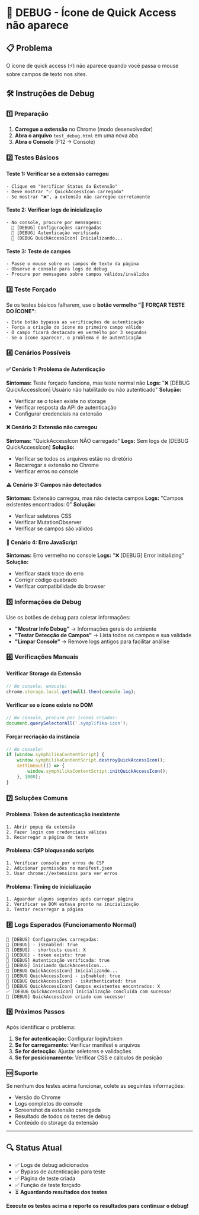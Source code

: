 # 🔧 DEBUG - Ícone de Quick Access não aparece

## 📋 Problema
O ícone de quick access (⚡) não aparece quando você passa o mouse sobre campos de texto nos sites.

## 🛠️ Instruções de Debug

### 1️⃣ Preparação
1. **Carregue a extensão** no Chrome (modo desenvolvedor)
2. **Abra o arquivo** `test_debug.html` em uma nova aba
3. **Abra o Console** (F12 → Console)

### 2️⃣ Testes Básicos

#### Teste 1: Verificar se a extensão carregou
```
- Clique em "Verificar Status da Extensão"
- Deve mostrar "✅ QuickAccessIcon carregado"
- Se mostrar "❌", a extensão não carregou corretamente
```

#### Teste 2: Verificar logs de inicialização
```
- No console, procure por mensagens:
  🔧 [DEBUG] Configurações carregadas
  🔧 [DEBUG] Autenticação verificada
  🔧 [DEBUG QuickAccessIcon] Inicializando...
```

#### Teste 3: Teste de campos
```
- Passe o mouse sobre os campos de texto da página
- Observe o console para logs de debug
- Procure por mensagens sobre campos válidos/inválidos
```

### 3️⃣ Teste Forçado

Se os testes básicos falharem, use o **botão vermelho "🔧 FORÇAR TESTE DO ÍCONE"**:

```
- Este botão bypassa as verificações de autenticação
- Força a criação do ícone no primeiro campo válido
- O campo ficará destacado em vermelho por 3 segundos
- Se o ícone aparecer, o problema é de autenticação
```

### 4️⃣ Cenários Possíveis

#### ✅ Cenário 1: Problema de Autenticação
**Sintomas:** Teste forçado funciona, mas teste normal não
**Logs:** "❌ [DEBUG QuickAccessIcon] Usuário não habilitado ou não autenticado"
**Solução:** 
- Verificar se o token existe no storage
- Verificar resposta da API de autenticação
- Configurar credenciais na extensão

#### ❌ Cenário 2: Extensão não carregou
**Sintomas:** "QuickAccessIcon NÃO carregado" 
**Logs:** Sem logs de [DEBUG QuickAccessIcon]
**Solução:**
- Verificar se todos os arquivos estão no diretório
- Recarregar a extensão no Chrome
- Verificar erros no console

#### ⚠️ Cenário 3: Campos não detectados
**Sintomas:** Extensão carregou, mas não detecta campos
**Logs:** "Campos existentes encontrados: 0"
**Solução:**
- Verificar seletores CSS
- Verificar MutationObserver
- Verificar se campos são válidos

#### 🐛 Cenário 4: Erro JavaScript
**Sintomas:** Erro vermelho no console
**Logs:** "❌ [DEBUG] Error initializing"
**Solução:**
- Verificar stack trace do erro
- Corrigir código quebrado
- Verificar compatibilidade do browser

### 5️⃣ Informações de Debug

Use os botões de debug para coletar informações:

- **"Mostrar Info Debug"** → Informações gerais do ambiente
- **"Testar Detecção de Campos"** → Lista todos os campos e sua validade
- **"Limpar Console"** → Remove logs antigos para facilitar análise

### 6️⃣ Verificações Manuais

#### Verificar Storage da Extensão
```javascript
// No console, execute:
chrome.storage.local.get(null).then(console.log);
```

#### Verificar se o ícone existe no DOM
```javascript
// No console, procure por ícones criados:
document.querySelectorAll('.symplifika-icon');
```

#### Forçar recriação da instância
```javascript
// No console:
if (window.symphilikaContentScript) {
    window.symphilikaContentScript.destroyQuickAccessIcon();
    setTimeout(() => {
        window.symphilikaContentScript.initQuickAccessIcon();
    }, 1000);
}
```

### 7️⃣ Soluções Comuns

#### Problema: Token de autenticação inexistente
```
1. Abrir popup da extensão
2. Fazer login com credenciais válidas
3. Recarregar a página de teste
```

#### Problema: CSP bloqueando scripts
```
1. Verificar console por erros de CSP
2. Adicionar permissões no manifest.json
3. Usar chrome://extensions para ver erros
```

#### Problema: Timing de inicialização
```
1. Aguardar alguns segundos após carregar página
2. Verificar se DOM estava pronto na inicialização
3. Tentar recarregar a página
```

### 8️⃣ Logs Esperados (Funcionamento Normal)

```
🔧 [DEBUG] Configurações carregadas:
🔧 [DEBUG] - isEnabled: true
🔧 [DEBUG] - shortcuts count: X
🔧 [DEBUG] - token exists: true
🔧 [DEBUG] Autenticação verificada: true
🔧 [DEBUG] Iniciando QuickAccessIcon...
🔧 [DEBUG QuickAccessIcon] Inicializando...
🔧 [DEBUG QuickAccessIcon] - isEnabled: true
🔧 [DEBUG QuickAccessIcon] - isAuthenticated: true
🔧 [DEBUG QuickAccessIcon] Campos existentes encontrados: X
✅ [DEBUG QuickAccessIcon] Inicialização concluída com sucesso!
🔧 [DEBUG] QuickAccessIcon criado com sucesso!
```

### 9️⃣ Próximos Passos

Após identificar o problema:

1. **Se for autenticação:** Configurar login/token
2. **Se for carregamento:** Verificar manifest e arquivos
3. **Se for detecção:** Ajustar seletores e validações
4. **Se for posicionamento:** Verificar CSS e cálculos de posição

### 🆘 Suporte

Se nenhum dos testes acima funcionar, colete as seguintes informações:

- Versão do Chrome
- Logs completos do console
- Screenshot da extensão carregada
- Resultado de todos os testes de debug
- Conteúdo do storage da extensão

---

## 🔍 Status Atual

- ✅ Logs de debug adicionados
- ✅ Bypass de autenticação para teste
- ✅ Página de teste criada
- ✅ Função de teste forçado
- ⏳ **Aguardando resultados dos testes**

**Execute os testes acima e reporte os resultados para continuar o debug!**